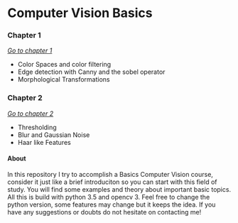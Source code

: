 #  Computer Vision Basics

### Chapter 1
*<a href="https://github.com/andyguz17/ComputerVision_Basics/tree/master/Chapter%20%201">Go to chapter 1</a>*
- Color Spaces and color filtering 
- Edge detection with Canny and the sobel operator 
- Morphological Transformations 

### Chapter 2 
*<a href="https://github.com/andyguz17/ComputerVision_Basics/tree/master/Chapter%202">Go to chapter 2</a>*
- Thresholding 
- Blur and Gaussian Noise 
- Haar like Features

#### About
In this repository I try to accomplish a Basics Computer Vision course, consider it just like a brief introduciton so you can start  with this field of study. You will find some examples and theory about important basic topics. All this is build with python 3.5 and opencv 3. Feel free to change the python version, some features may change but it keeps the idea. If you have any suggestions or doubts do not hesitate on contacting me!



